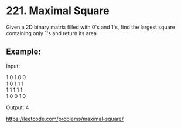 # 221. Maximal Square

Given a 2D binary matrix filled with 0's and 1's, find the largest square containing only 1's and return its area.

## Example:

Input: 

1 0 1 0 0  \
1 0 1 1 1 \
1 1 1 1 1 \
1 0 0 1 0 

Output: 4

<https://leetcode.com/problems/maximal-square/>
